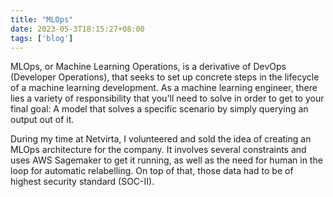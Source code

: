 ```yaml
---
title: "MLOps"
date: 2023-05-3T18:15:27+08:00
tags: ['blog']
---
```


MLOps, or Machine Learning Operations, is a derivative of DevOps (Developer Operations), that seeks to set up concrete steps in the lifecycle of a machine learning development. As a machine learning engineer, there lies a variety of responsibility that you'll need to solve in order to get to your final goal: A model that solves a specific scenario by simply querying an output out of it.

During my time at Netvirta, I volunteered and sold the idea of creating an MLOps architecture for the company. It involves several constraints and uses AWS Sagemaker to get it running, as well as the need for human in the loop for automatic relabelling. On top of that, those data had to be of highest security standard (SOC-II).













